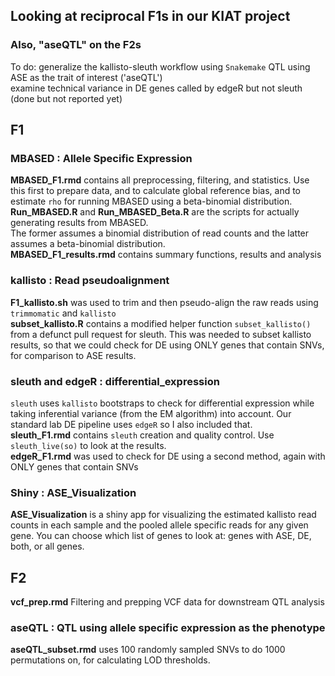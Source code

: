 ## Looking at reciprocal F1s in our KIAT project  
### Also, "aseQTL" on the F2s

To do: 
generalize the kallisto-sleuth workflow using `Snakemake` 
QTL using ASE as the trait of interest ('aseQTL')  
examine technical variance in DE genes called by edgeR but not sleuth (done but not reported yet)

## F1
### MBASED : Allele Specific Expression 
**MBASED_F1.rmd** contains all preprocessing, filtering, and statistics. Use this first to prepare data, and to calculate global reference bias, and to estimate `rho` for running MBASED using a beta-binomial distribution.    
**Run_MBASED.R** and **Run_MBASED_Beta.R** are the scripts for actually generating results from MBASED.  
The former assumes a binomial distribution of read counts and the latter assumes a beta-binomial distribution.  
**MBASED_F1_results.rmd** contains summary functions, results and analysis  

### kallisto : Read pseudoalignment
**F1_kallisto.sh** was used to trim and then pseudo-align the raw reads using `trimmomatic` and `kallisto`  
**subset_kallisto.R** contains a modified helper function `subset_kallisto()` from a defunct pull request for sleuth. This was needed to subset kallisto results, so that we could check for DE using ONLY genes that contain SNVs, for comparison to ASE results.  

### sleuth and edgeR : differential_expression  
`sleuth` uses `kallisto` bootstraps to check for differential expression while taking inferential variance (from the EM algorithm) into account. Our standard lab DE pipeline uses `edgeR` so I also included that.  
**sleuth_F1.rmd** contains `sleuth` creation and quality control. Use `sleuth_live(so)` to look at the results.    
**edgeR_F1.rmd** was used to check for DE using a second method, again with ONLY genes that contain SNVs  

### Shiny : ASE_Visualization
**ASE_Visualization** is a shiny app for visualizing the estimated kallisto read counts in each sample and the pooled allele specific reads for any given gene. You can choose which list of genes to look at: genes with ASE, DE, both, or all genes. 

## F2
**vcf_prep.rmd** Filtering and prepping VCF data for downstream QTL analysis  

### aseQTL : QTL using allele specific expression as the phenotype
**aseQTL_subset.rmd** uses 100 randomly sampled SNVs to do 1000 permutations on, for calculating LOD thresholds.  
